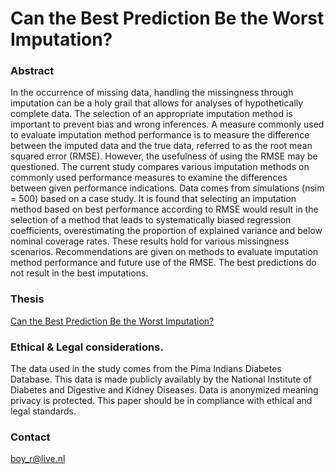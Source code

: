 # Can the Best Prediction Be the Worst Imputation?

### Abstract
In the occurrence of missing data, handling the missingness through imputation can be a holy grail that allows for analyses of hypothetically complete data. The selection of an appropriate imputation method is important to prevent bias and wrong inferences. A measure commonly used to evaluate imputation method performance is to measure the difference between the imputed data and the true data, referred to as the root mean squared error (RMSE). However, the usefulness of using the RMSE may be questioned. The current study compares various imputation methods on commonly used performance measures to examine the differences between given performance indications. Data comes from simulations (nsim = 500) based on a case study. It is found that selecting an imputation method based on best performance according to RMSE would result in the selection of a method that leads to systematically biased regression coefficients, overestimating the proportion of explained variance and below nominal coverage rates. These results hold for various missingness scenarios. Recommendations are given on methods to evaluate imputation method performance and future use of the RMSE. The best predictions do not result in the best imputations. 

### Thesis
[Can the Best Prediction Be the Worst Imputation?](https://github.com/boy-r/Thesis/blob/main/Report/Thesis.pdf)

### Ethical & Legal considerations.
The data used in the study comes from the Pima Indians Diabetes Database. This data is made publicly availably by the National Institute of Diabetes and Digestive and Kidney Diseases. Data is anonymized meaning privacy is protected. This paper should be in compliance with ethical and legal standards. 

### Contact
boy_r@live.nl
